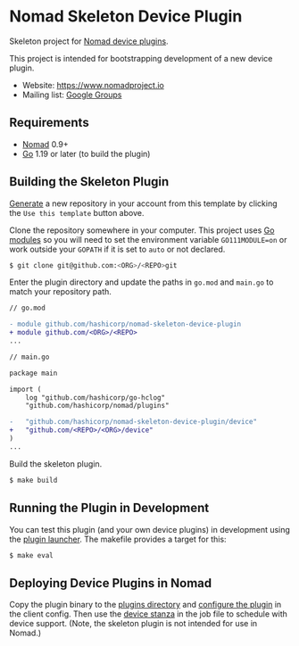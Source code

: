Nomad Skeleton Device Plugin
==================

Skeleton project for [Nomad device plugins](https://www.nomadproject.io/docs/internals/plugins/devices.html).

This project is intended for bootstrapping development of a new device plugin.

- Website: https://www.nomadproject.io
- Mailing list: [Google Groups](http://groups.google.com/group/nomad-tool)

Requirements
------------

- [Nomad](https://www.nomadproject.io/downloads.html) 0.9+
- [Go](https://golang.org/doc/install) 1.19 or later (to build the plugin)

Building the Skeleton Plugin
---------------------
[Generate](https://github.com/hashicorp/nomad-skeleton-device-plugin/generate)
a new repository in your account from this template by clicking the `Use this
template` button above.

Clone the repository somewhere in your computer. This project uses
[Go modules](https://blog.golang.org/using-go-modules) so you will need to set
the environment variable `GO111MODULE=on` or work outside your `GOPATH` if it
is set to `auto` or not declared.

```sh
$ git clone git@github.com:<ORG>/<REPO>git
```

Enter the plugin directory and update the paths in `go.mod` and `main.go` to
match your repository path.

```diff
// go.mod

- module github.com/hashicorp/nomad-skeleton-device-plugin
+ module github.com/<ORG>/<REPO>
...
```

```diff
// main.go

package main

import (
    log "github.com/hashicorp/go-hclog"
    "github.com/hashicorp/nomad/plugins"

-   "github.com/hashicorp/nomad-skeleton-device-plugin/device"
+   "github.com/<REPO>/<ORG>/device"
)
...
```

Build the skeleton plugin.

```sh
$ make build
```

Running the Plugin in Development
---------------------

You can test this plugin (and your own device plugins) in development using the
[plugin launcher](https://github.com/hashicorp/nomad/tree/master/plugins/shared/cmd/launcher). The makefile provides
a target for this:

```sh
$ make eval
```

Deploying Device Plugins in Nomad
----------------------

Copy the plugin binary to the
[plugins directory](https://www.nomadproject.io/docs/configuration/index.html#plugin_dir) and
[configure the plugin](https://www.nomadproject.io/docs/configuration/plugin.html) in the client config. Then use the
[device stanza](https://www.nomadproject.io/docs/job-specification/device.html) in the job file to schedule with
device support. (Note, the skeleton plugin is not intended for use in Nomad.)
